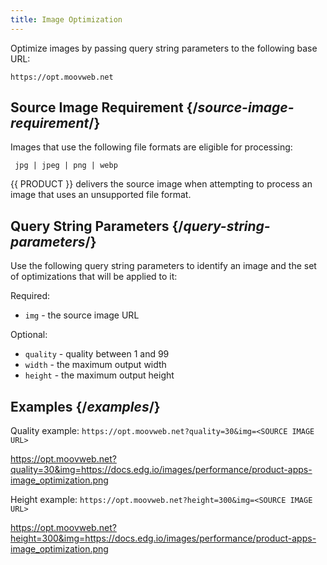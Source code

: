 ```yaml
---
title: Image Optimization
---
```


Optimize images by passing query string parameters to the following base URL:

```
https://opt.moovweb.net
```

## Source Image Requirement {/*source-image-requirement*/}

Images that use the following file formats are eligible for processing:

` jpg | jpeg | png | webp`

<Callout type="info">

  {{ PRODUCT }} delivers the source image when attempting to process an image that uses an unsupported file format.

</Callout>

## Query String Parameters {/*query-string-parameters*/}
Use the following query string parameters to identify an image and the set of optimizations that will be applied to it:

Required:

- `img` - the source image URL

Optional:

- `quality` - quality between 1 and 99
- `width` - the maximum output width
- `height` - the maximum output height

## Examples {/*examples*/}

Quality example: `https://opt.moovweb.net?quality=30&img=<SOURCE IMAGE URL>`

https://opt.moovweb.net?quality=30&img=https://docs.edg.io/images/performance/product-apps-image_optimization.png

Height example: `https://opt.moovweb.net?height=300&img=<SOURCE IMAGE URL>`

https://opt.moovweb.net?height=300&img=https://docs.edg.io/images/performance/product-apps-image_optimization.png

